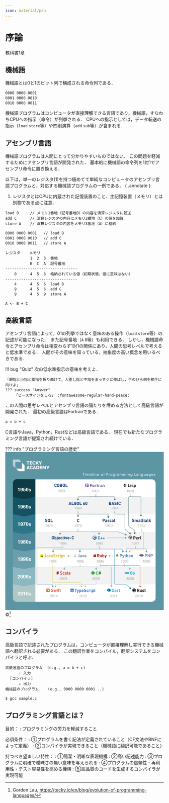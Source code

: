 ```yaml
---
icon: material/pen
---
```

<!--
hi-lock: (("^!!!.*" (0 "hi-red-b" t)))
hi-lock: (("^\\?\\?\\?.*" (0 "hi-red-b" t)))
hi-lock: end
-->

# 序論
<span class="md-tag">教科書1章</span>


## 機械語
機械語とは0と1のビット列で構成される命令列である．


```text title="機械語プログラムの一例"
0000 0000 0001
0001 0000 0010
0010 0000 0011
```
機械語プログラムはコンピュータが直接理解できる言語であり，機械語，すなわちCPUへの指示（命令）が列挙される．
CPUへの指示としては，データ転送の指示（`load` `store`等）や四則演算（`add` `sub`等）が含まれる．


## アセンブリ言語
機械語プログラムは人間にとって分かりやすいものではない．
この問題を軽減するためにアセンブリ言語が開発された．
基本的に機械語の命令列を1対1でアセンブリ命令に置き換える．

以下は，単一のレジスタ(1)を持つ極めてて単純なコンピュータのアセンブリ言語プログラムと，対応する機械語プログラムの一例である．
{ .annotate }

1. レジスタとはCPUに内蔵された記憶装置のこと．主記憶装置（メモリ）とは別物である点に注意．

```text title="単純なアセンブリ言語プログラム"
load B     // メモリ1番地（記号番地B）の内容を演算レジスタに転送
add C      // 演算レジスタの内容にメモリ2番地（C）の値を加算
store A    // 演算レジスタの内容をメモリ3番地（A）に格納
```


```text title="対応する機械語プログラム"
0000 0000 0001   // load B
0001 0000 0010   // add C
0010 0000 0011   // store A
```

```text title="上記プログラムの挙動"
レジスタ    メモリ
           1  2  3  番地
           B  C  A  記号番地
--------------------------------
    0      4  5  6  格納されている値（初期状態，値に意味はない）
--------------------------------
    4      4  5  6  load B  
    9      4  5  6  add C   
    9      4  5  9  store A 
```

```text title="上記プログラムで実現したい操作"
A <- B + C
```



## 高級言語
アセンブリ言語によって，01の列挙ではなく意味のある操作（`load` `store`等）の記述が可能になった．
また記号番地（`A` `B`等）も利用できる．
しかし，機械語命令とアセンブリ命令は相変わらず1対1の関係にあり，人間の思考レベルで考えると低水準である．
人間がその意味を知っている，抽象度の高い概念を用いるべきである．

!!! bug "Quiz"
    次の低水準指示の意味を考えよ．
    
    「親指と小指と薬指を折り曲げて，人差し指と中指をまっすぐに伸ばし，手のひら側を相手に向けよ」
    ??? success "Answer"
        「ピースサインをしろ」 :fontawesome-regular-hand-peace:

この人間の思考レベルとアセンブリ言語の隔たりを埋める方法として高級言語が開発された．
最初の高級言語はFortranである．

```fortran title="Fortranによる加算プログラム"
a = b + c
```

C言語やJava，Python，Rustなどは高級言語である．
現在でも新たなプログラミング言語が提案され続けている．
<!-- 昨今のソフトウェア開発のほとんどは高級言語が利用される．-->

??? info "プログラミング言語の歴史"
    ![](assets/programming-language-history.png)
    &copy;[^1]

[^1]: Gordon Lau, https://tecky.io/en/blog/evolution-of-programming-languages/

## コンパイラ

高級言語で記述されたプログラムは，コンピュータが直接理解し実行できる機械語へ翻訳される必要がある．
この翻訳作業をコンパイル，翻訳システムをコンパイラと呼ぶ．
```text title="コンパイルの流れ"
高級言語のプログラム  (e.g., a = b + c)
      ↓ 入力
  [コンパイラ]
      ↓ 出力
機械語のプログラム    (e.g., 0000 0000 0001 ..)
```

```sh title="Cプログラムのコンパイル"
$ gcc sample.c
```


## プログラミング言語とは？

目的：
:   プログラミングの労力を軽減すること

必須条件：
:   ①プログラムを書く記法が定義されていること（CF文法やBNFによって定義）
:   ②コンパイラが実現できること（機械語に翻訳可能であること）

持つべき望ましい特性：
:   ①簡潔・明晰な表現機構
:   ②高い記述能力
:   ③プログラムに明確で曖昧さの無い意味を与えられる
:   ④プログラムの信頼性・再利用性・テスト容易性を高める機構
:   ⑤高品質のコードを生成するコンパイラが実現可能
